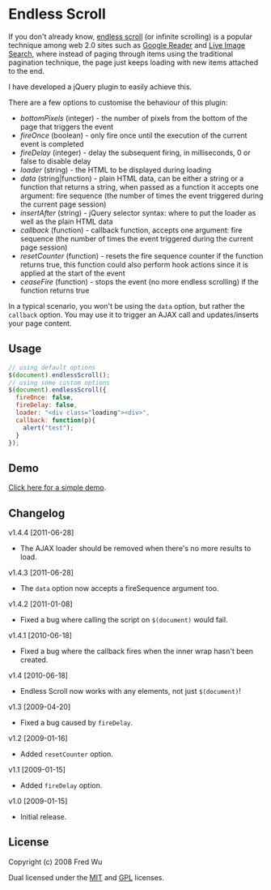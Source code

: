 # Endless Scroll

If you don't already know, [endless scroll](http://www.google.com/search?q=endless+scroll) (or infinite scrolling) is a popular technique among web 2.0 sites such as [Google Reader](http://reader.google.com/) and [Live Image Search](http://www.live.com/?scope=images), where instead of paging through items using the traditional pagination technique, the page just keeps loading with new items attached to the end.

I have developed a jQuery plugin to easily achieve this.

There are a few options to customise the behaviour of this plugin:

- _bottomPixels_ (integer) - the number of pixels from the bottom of the page that triggers the event
- _fireOnce_ (boolean) - only fire once until the execution of the current event is completed
- _fireDelay_ (integer) - delay the subsequent firing, in milliseconds, 0 or false to disable delay
- _loader_ (string) - the HTML to be displayed during loading
- _data_ (string|function) - plain HTML data, can be either a string or a function that returns a string, when passed as a function it accepts one argument: fire sequence (the number of times the event triggered during the current page session)
- _insertAfter_ (string) - jQuery selector syntax: where to put the loader as well as the plain HTML data
- _callback_ (function) - callback function, accepts one argument: fire sequence (the number of times the event triggered during the current page session)
- _resetCounter_ (function) - resets the fire sequence counter if the function returns true, this function could also perform hook actions since it is applied at the start of the event
- _ceaseFire_ (function) - stops the event (no more endless scrolling) if the function returns true

In a typical scenario, you won't be using the `data` option, but rather the `callback` option. You may use it to trigger an AJAX call and updates/inserts your page content.

## Usage

``` js
// using default options
$(document).endlessScroll();
// using some custom options
$(document).endlessScroll({
  fireOnce: false,
  fireDelay: false,
  loader: "<div class="loading"><div>",
  callback: function(p){
    alert("test");
  }
});
```

## Demo

[Click here for a simple demo](http://www.beyondcoding.com/demos/endless-scroll/).

## Changelog

v1.4.4 [2011-06-28]

- The AJAX loader should be removed when there's no more results to load.

v1.4.3 [2011-06-28]

- The `data` option now accepts a fireSequence argument too.

v1.4.2 [2011-01-08]

- Fixed a bug where calling the script on `$(document)` would fail.

v1.4.1 [2010-06-18]

- Fixed a bug where the callback fires when the inner wrap hasn't been created.

v1.4 [2010-06-18]

- Endless Scroll now works with any elements, not just `$(document)`!

v1.3 [2009-04-20]

- Fixed a bug caused by `fireDelay`.

v1.2 [2009-01-16]

- Added `resetCounter` option.

v1.1 [2009-01-15]

- Added `fireDelay` option.

v1.0 [2009-01-15]

- Initial release.

## License

Copyright (c) 2008 Fred Wu

Dual licensed under the [MIT](http://www.opensource.org/licenses/mit-license.php) and [GPL](http://www.gnu.org/licenses/gpl.html) licenses.
